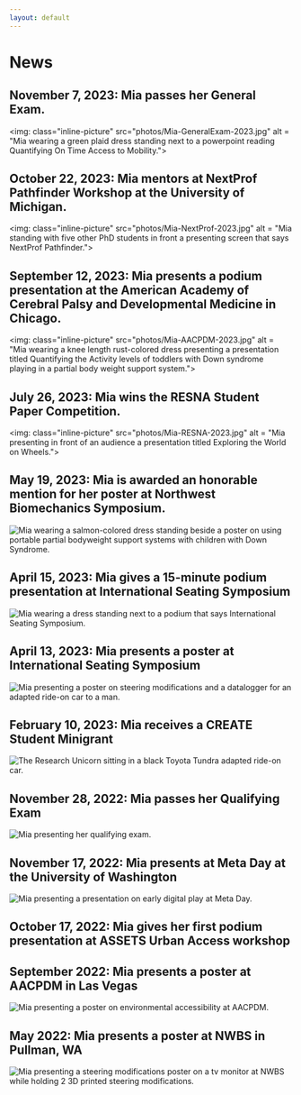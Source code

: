 ```yaml
---
layout: default
---
```


# News
## November 7, 2023: Mia passes her General Exam.
<img: class="inline-picture" src="photos/Mia-GeneralExam-2023.jpg" alt = "Mia wearing a green plaid dress standing next to a powerpoint reading Quantifying On Time Access to Mobility.">

## October 22, 2023: Mia mentors at NextProf Pathfinder Workshop at the University of Michigan.
<img: class="inline-picture" src="photos/Mia-NextProf-2023.jpg" alt = "Mia standing with five other PhD students in front a presenting screen that says NextProf Pathfinder.">

## September 12, 2023: Mia presents a podium presentation at the American Academy of Cerebral Palsy and Developmental Medicine in Chicago.
<img: class="inline-picture" src="photos/Mia-AACPDM-2023.jpg" alt = "Mia wearing a knee length rust-colored dress presenting a presentation titled Quantifying the Activity levels of toddlers with Down syndrome playing in a partial body weight support system.">

## July 26, 2023: Mia wins the RESNA Student Paper Competition.
<img: class="inline-picture" src="photos/Mia-RESNA-2023.jpg" alt = "Mia presenting in front of an audience a presentation titled Exploring the World on Wheels.">

## May 19, 2023: Mia is awarded an honorable mention for her poster at Northwest Biomechanics Symposium.
<img class="inline-picture" src="photos/NWBS-Presentation-2023.jpg" alt = "Mia wearing a salmon-colored dress standing beside a poster on using portable partial bodyweight support systems with children with Down Syndrome.">

## April 15, 2023: Mia gives a 15-minute podium presentation at International Seating Symposium
<img class="inline-picture" src="photos/ISS-Podium-Presentation-2023.jpg" alt = "Mia wearing a dress standing next to a podium that says International Seating Symposium.">

## April 13, 2023: Mia presents a poster at International Seating Symposium
<img class="inline-picture" src="photos/ISS-Poster-Presentation-2023.jpg" alt = "Mia presenting a poster on steering modifications and a datalogger for an adapted ride-on car to a man.">

## February 10, 2023: Mia receives a CREATE Student Minigrant
<img class="inline-picture" src="photos/ROC1.JPEG" alt = "The Research Unicorn sitting in a black Toyota Tundra adapted ride-on car.">

## November 28, 2022: Mia passes her Qualifying Exam
<img class="inline-picture" src="photos/Mia-Qualifying-Exam.JPG" alt = "Mia presenting her qualifying exam.">

## November 17, 2022: Mia presents at Meta Day at the University of Washington
<img class="inline-picture" src="photos/Meta-Day-2022.JPEG" alt = "Mia presenting a presentation on early digital play at Meta Day.">

## October 17, 2022: Mia gives her first podium presentation at ASSETS Urban Access workshop

## September 2022: Mia presents a poster at AACPDM in Las Vegas
<img class="inline-picture" src="photos/AACPDM-Presentation-Sep-2022.jpeg" alt = "Mia presenting a poster on environmental accessibility at AACPDM.">

## May 2022: Mia presents a poster at NWBS in Pullman, WA
<img class="inline-picture" src="photos/NWBS-Presentation-May-2022.jpeg" alt = "Mia presenting a steering modifications poster on a tv monitor at NWBS while holding 2 3D printed steering modifications.">
